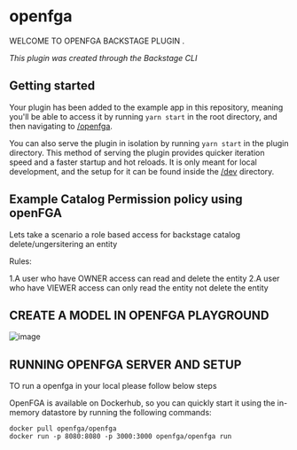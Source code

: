 # openfga

WELCOME TO OPENFGA BACKSTAGE PLUGIN .

_This plugin was created through the Backstage CLI_

## Getting started

Your plugin has been added to the example app in this repository, meaning you'll be able to access it by running `yarn start` in the root directory, and then navigating to [/openfga](http://localhost:3000/openfga).

You can also serve the plugin in isolation by running `yarn start` in the plugin directory.
This method of serving the plugin provides quicker iteration speed and a faster startup and hot reloads.
It is only meant for local development, and the setup for it can be found inside the [/dev](./dev) directory.


## Example Catalog Permission policy using openFGA

Lets take a scenario a role based access for backstage catalog delete/ungersitering an entity

Rules:

1.A user who have OWNER access can read and delete the entity 
2.A user who have VIEWER access can only read the entity not delete the entity

## CREATE A MODEL IN OPENFGA PLAYGROUND

![image](https://github.com/AmbrishRamachandiran/openfga-backstage-plugin/assets/133481507/701b0faa-8d77-4a58-9915-58a9b13cff8b)

## RUNNING OPENFGA SERVER AND SETUP 

TO run a openfga in your local please follow below steps 

OpenFGA is available on Dockerhub, so you can quickly start it using the in-memory datastore by running the following commands:

```
docker pull openfga/openfga
docker run -p 8080:8080 -p 3000:3000 openfga/openfga run
```
